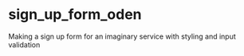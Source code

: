 # sign_up_form_oden
Making a sign up form for an imaginary service with styling and input validation
